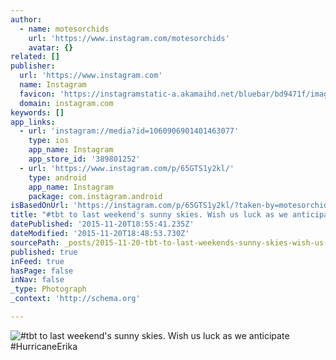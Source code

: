 ```yaml
---
author:
  - name: motesorchids
    url: 'https://www.instagram.com/motesorchids'
    avatar: {}
related: []
publisher:
  url: 'https://www.instagram.com'
  name: Instagram
  favicon: 'https://instagramstatic-a.akamaihd.net/bluebar/bd9471f/images/ico/favicon.ico'
  domain: instagram.com
keywords: []
app_links:
  - url: 'instagram://media?id=1060906901401463077'
    type: ios
    app_name: Instagram
    app_store_id: '389801252'
  - url: 'https://www.instagram.com/p/65GTS1y2kl/'
    type: android
    app_name: Instagram
    package: com.instagram.android
isBasedOnUrl: 'https://instagram.com/p/65GTS1y2kl/?taken-by=motesorchids'
title: "#tbt to last weekend's sunny skies. Wish us luck as we anticipate #HurricaneErika"
datePublished: '2015-11-20T18:55:41.235Z'
dateModified: '2015-11-20T18:48:53.730Z'
sourcePath: _posts/2015-11-20-tbt-to-last-weekends-sunny-skies-wish-us-luck-as-we-antic.md
published: true
inFeed: true
hasPage: false
inNav: false
_type: Photograph
_context: 'http://schema.org'

---
```

![&num;tbt to last weekend's sunny skies&period; Wish us luck as we anticipate &num;HurricaneErika](https://scontent.cdninstagram.com/hphotos-xtp1/t51.2885-15/s640x640/sh0.08/e35/11821148_404352893090487_621814426_n.jpg)